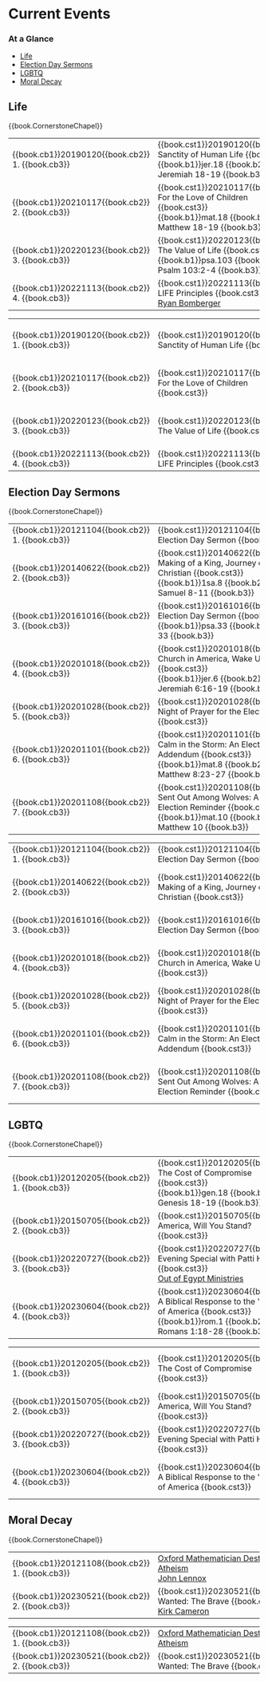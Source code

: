 # Current Events

### At a Glance

- [Life](#life)
- [Election Day Sermons](#election-day-sermons)
- [LGBTQ](#lgbtq)
- [Moral Decay](#moral-decay)

## Life

{{book.CornerstoneChapel}}

<!-- MASTER: vertical layout for "cell phone" responsive show/hide -->
<div class="phone">
<table>

<tr><td> {{book.cb1}}20190120{{book.cb2}} 1. {{book.cb3}} </td><td> {{book.cst1}}20190120{{book.cst2}} Sanctity of Human Life   {{book.cst3}} <br/> {{book.b1}}jer.18  {{book.b2}} Jeremiah 18-19 {{book.b3}}             </td><td> 01/20/2019 <br/> {{book.csg1}}20190120.pdf{{book.csg2}} </td>
<tr><td> {{book.cb1}}20210117{{book.cb2}} 2. {{book.cb3}} </td><td> {{book.cst1}}20210117{{book.cst2}} For the Love of Children {{book.cst3}} <br/> {{book.b1}}mat.18  {{book.b2}} Matthew 18-19  {{book.b3}}             </td><td> 01/17/2021 <br/> {{book.csg1}}20210117.pdf{{book.csg2}} </td>
<tr><td> {{book.cb1}}20220123{{book.cb2}} 3. {{book.cb3}} </td><td> {{book.cst1}}20220123{{book.cst2}} The Value of Life        {{book.cst3}} <br/> {{book.b1}}psa.103 {{book.b2}} Psalm 103:2-4  {{book.b3}}             </td><td> 01/23/2022 <br/>                                        </td>
<tr><td> {{book.cb1}}20221113{{book.cb2}} 4. {{book.cb3}} </td><td> {{book.cst1}}20221113{{book.cst2}} LIFE Principles          {{book.cst3}} <br/> <a href="https://RadianceFoundation.org/" target="_blank"> Ryan Bomberger</a> </td><td> 11/13/2022 <br/>                                        </td>

</table>
</div>

<!-- COPY: horizontal layout for "desktop/tablet" responsive show/hide (simply add 2 columns to header and replace TWO FROM <br/> TO </td><td> -->
<div class="desktop">
<table>

<tr><td> {{book.cb1}}20190120{{book.cb2}} 1. {{book.cb3}} </td><td> {{book.cst1}}20190120{{book.cst2}} Sanctity of Human Life   {{book.cst3}} </td><td> {{book.b1}}jer.18  {{book.b2}} Jeremiah 18-19 {{book.b3}}             </td><td> 01/20/2019 </td><td> {{book.csg1}}20190120.pdf{{book.csg2}} </td>
<tr><td> {{book.cb1}}20210117{{book.cb2}} 2. {{book.cb3}} </td><td> {{book.cst1}}20210117{{book.cst2}} For the Love of Children {{book.cst3}} </td><td> {{book.b1}}mat.18  {{book.b2}} Matthew 18-19  {{book.b3}}             </td><td> 01/17/2021 </td><td> {{book.csg1}}20210117.pdf{{book.csg2}} </td>
<tr><td> {{book.cb1}}20220123{{book.cb2}} 3. {{book.cb3}} </td><td> {{book.cst1}}20220123{{book.cst2}} The Value of Life        {{book.cst3}} </td><td> {{book.b1}}psa.103 {{book.b2}} Psalm 103:2-4  {{book.b3}}             </td><td> 01/23/2022 </td><td>                                        </td>
<tr><td> {{book.cb1}}20221113{{book.cb2}} 4. {{book.cb3}} </td><td> {{book.cst1}}20221113{{book.cst2}} LIFE Principles          {{book.cst3}} </td><td> <a href="https://RadianceFoundation.org/" target="_blank"> Ryan Bomberger</a> </td><td> 11/13/2022 </td><td>                                        </td>

</table>
</div>



## Election Day Sermons

{{book.CornerstoneChapel}}


<!-- MASTER: vertical layout for "cell phone" responsive show/hide -->
<div class="phone">
<table>

<tr><td> {{book.cb1}}20121104{{book.cb2}} 1. {{book.cb3}} </td><td> {{book.cst1}}20121104{{book.cst2}} Election Day Sermon                             {{book.cst3}} <br/>                                                                 </td><td> 11/04/2012                                              </td>
<tr><td> {{book.cb1}}20140622{{book.cb2}} 2. {{book.cb3}} </td><td> {{book.cst1}}20140622{{book.cst2}} Making of a King, Journey of a Christian        {{book.cst3}} <br/> {{book.b1}}1sa.8   {{book.b2}} 1 Samuel 8-11    {{book.b3}} </td><td> 06/22/2014 <br/> {{book.csg1}}20140622.pdf{{book.csg2}} </td>
<tr><td> {{book.cb1}}20161016{{book.cb2}} 3. {{book.cb3}} </td><td> {{book.cst1}}20161016{{book.cst2}} Election Day Sermon                             {{book.cst3}} <br/> {{book.b1}}psa.33  {{book.b2}} Psalm 33         {{book.b3}} </td><td> 10/16/2016                                              </td>
<tr><td> {{book.cb1}}20201018{{book.cb2}} 4. {{book.cb3}} </td><td> {{book.cst1}}20201018{{book.cst2}} Church in America, Wake Up!                     {{book.cst3}} <br/> {{book.b1}}jer.6   {{book.b2}} Jeremiah 6:16-19 {{book.b3}} </td><td> 10/18/2020                                              </td>
<tr><td> {{book.cb1}}20201028{{book.cb2}} 5. {{book.cb3}} </td><td> {{book.cst1}}20201028{{book.cst2}} Night of Prayer for the Elections               {{book.cst3}} <br/>                                                                 </td><td> 10/28/2020                                              </td>
<tr><td> {{book.cb1}}20201101{{book.cb2}} 6. {{book.cb3}} </td><td> {{book.cst1}}20201101{{book.cst2}} Calm in the Storm: An Election Day Addendum     {{book.cst3}} <br/> {{book.b1}}mat.8   {{book.b2}} Matthew 8:23-27  {{book.b3}} </td><td> 11/01/2020 <br/> {{book.csg1}}20201101.pdf{{book.csg2}} </td>
<tr><td> {{book.cb1}}20201108{{book.cb2}} 7. {{book.cb3}} </td><td> {{book.cst1}}20201108{{book.cst2}} Sent Out Among Wolves: A Post-Election Reminder {{book.cst3}} <br/> {{book.b1}}mat.10  {{book.b2}} Matthew 10       {{book.b3}} </td><td> 11/08/2020 <br/> {{book.csg1}}20201108.pdf{{book.csg2}} </td>

</table>
</div>

<!-- COPY: horizontal layout for "desktop/tablet" responsive show/hide (simply add 2 columns to header and replace TWO FROM <br/> TO </td><td> -->
<div class="desktop">
<table>

<tr><td> {{book.cb1}}20121104{{book.cb2}} 1. {{book.cb3}} </td><td> {{book.cst1}}20121104{{book.cst2}} Election Day Sermon                             {{book.cst3}} </td><td>                                                                 </td><td> 11/04/2012 </td><td>                                       </td>
<tr><td> {{book.cb1}}20140622{{book.cb2}} 2. {{book.cb3}} </td><td> {{book.cst1}}20140622{{book.cst2}} Making of a King, Journey of a Christian        {{book.cst3}} </td><td> {{book.b1}}1sa.8   {{book.b2}} 1 Samuel 8-11    {{book.b3}} </td><td> 06/22/2014 </td><td> {{book.csg1}}20140622.pdf{{book.csg2}} </td>
<tr><td> {{book.cb1}}20161016{{book.cb2}} 3. {{book.cb3}} </td><td> {{book.cst1}}20161016{{book.cst2}} Election Day Sermon                             {{book.cst3}} </td><td> {{book.b1}}psa.33  {{book.b2}} Psalm 33         {{book.b3}} </td><td> 10/16/2016 </td><td>                                       </td>
<tr><td> {{book.cb1}}20201018{{book.cb2}} 4. {{book.cb3}} </td><td> {{book.cst1}}20201018{{book.cst2}} Church in America, Wake Up!                     {{book.cst3}} </td><td> {{book.b1}}jer.6   {{book.b2}} Jeremiah 6:16-19 {{book.b3}} </td><td> 10/18/2020 </td><td>                                       </td>
<tr><td> {{book.cb1}}20201028{{book.cb2}} 5. {{book.cb3}} </td><td> {{book.cst1}}20201028{{book.cst2}} Night of Prayer for the Elections               {{book.cst3}} </td><td>                                                                 </td><td> 10/28/2020 </td><td>                                       </td>
<tr><td> {{book.cb1}}20201101{{book.cb2}} 6. {{book.cb3}} </td><td> {{book.cst1}}20201101{{book.cst2}} Calm in the Storm: An Election Day Addendum     {{book.cst3}} </td><td> {{book.b1}}mat.8   {{book.b2}} Matthew 8:23-27  {{book.b3}} </td><td> 11/01/2020 </td><td> {{book.csg1}}20201101.pdf{{book.csg2}} </td>
<tr><td> {{book.cb1}}20201108{{book.cb2}} 7. {{book.cb3}} </td><td> {{book.cst1}}20201108{{book.cst2}} Sent Out Among Wolves: A Post-Election Reminder {{book.cst3}} </td><td> {{book.b1}}mat.10  {{book.b2}} Matthew 10       {{book.b3}} </td><td> 11/08/2020 </td><td> {{book.csg1}}20201108.pdf{{book.csg2}} </td>

</table>
</div>


## LGBTQ

{{book.CornerstoneChapel}}

<!-- MASTER: vertical layout for "cell phone" responsive show/hide -->
<div class="phone">
<table>

<tr><td> {{book.cb1}}20120205{{book.cb2}} 1. {{book.cb3}} </td><td> {{book.cst1}}20120205{{book.cst2}} The Cost of Compromise                           {{book.cst3}} <br/> {{book.b1}}gen.18  {{book.b2}} Genesis 18-19  {{book.b3}}                        </td><td> 02/05/2012 <br/> {{book.csg1}}20120205.pdf{{book.csg2}} </td>
<tr><td> {{book.cb1}}20150705{{book.cb2}} 2. {{book.cb3}} </td><td> {{book.cst1}}20150705{{book.cst2}} America, Will You Stand?                         {{book.cst3}} <br/>                                                                                          </td><td> 07/05/2015 <br/>                                        </td>
<tr><td> {{book.cb1}}20220727{{book.cb2}} 3. {{book.cb3}} </td><td> {{book.cst1}}20220727{{book.cst2}} Evening Special with Patti Height                {{book.cst3}} <br/> <a href="https://outofegyptministries.org/" target="_blank">Out of Egypt Ministries</a>  </td><td> 07/27/2022 <br/>                                        </td>
<tr><td> {{book.cb1}}20230604{{book.cb2}} 4. {{book.cb3}} </td><td> {{book.cst1}}20230604{{book.cst2}} A Biblical Response to the 'Transing' of America {{book.cst3}} <br/> {{book.b1}}rom.1   {{book.b2}} Romans 1:18-28 {{book.b3}}                        </td><td> 06/04/2023 <br/> {{book.csg1}}20230604.pdf{{book.csg2}} </td>

</table>
</div>

<!-- COPY: horizontal layout for "desktop/tablet" responsive show/hide (simply add 2 columns to header and replace TWO FROM <br/> TO </td><td> -->
<div class="desktop">
<table>

<tr><td> {{book.cb1}}20120205{{book.cb2}} 1. {{book.cb3}} </td><td> {{book.cst1}}20120205{{book.cst2}} The Cost of Compromise                           {{book.cst3}} </td><td> {{book.b1}}gen.18  {{book.b2}} Genesis 18-19  {{book.b3}}                        </td><td> 02/05/2012 </td><td> {{book.csg1}}20120205.pdf{{book.csg2}} </td>
<tr><td> {{book.cb1}}20150705{{book.cb2}} 2. {{book.cb3}} </td><td> {{book.cst1}}20150705{{book.cst2}} America, Will You Stand?                         {{book.cst3}} </td><td>                                                                                          </td><td> 07/05/2015 </td><td>                                        </td>
<tr><td> {{book.cb1}}20220727{{book.cb2}} 3. {{book.cb3}} </td><td> {{book.cst1}}20220727{{book.cst2}} Evening Special with Patti Height                {{book.cst3}} </td><td> <a href="https://outofegyptministries.org/" target="_blank">Out of Egypt Ministries</a>  </td><td> 07/27/2022 </td><td>                                        </td>
<tr><td> {{book.cb1}}20230604{{book.cb2}} 4. {{book.cb3}} </td><td> {{book.cst1}}20230604{{book.cst2}} A Biblical Response to the 'Transing' of America {{book.cst3}} </td><td> {{book.b1}}rom.1   {{book.b2}} Romans 1:18-28 {{book.b3}}                        </td><td> 06/04/2023 </td><td> {{book.csg1}}20230604.pdf{{book.csg2}} </td>

</table>
</div>

## Moral Decay

{{book.CornerstoneChapel}}

<!-- MASTER: vertical layout for "cell phone" responsive show/hide -->
<div class="phone">
<table>

<tr><td> {{book.cb1}}20121108{{book.cb2}} 1. {{book.cb3}} </td><td> <a href="https://www.youtube.com/watch?v=otrqzITuSqE" target="_blank">Oxford Mathematician Destroys Atheism</a> <br/> <a href="https://www.johnlennox.org/" target="_blank">John Lennox</a>    </td><td> 11/08/2012 <br/> </td>
<tr><td> {{book.cb1}}20230521{{book.cb2}} 2. {{book.cb3}} </td><td> {{book.cst1}}20230521{{book.cst2}} Wanted: The Brave {{book.cst3}}                                              <br/> <a href="https://www.kirkcameron.com/" target="_blank">Kirk Cameron</a>  </td><td> 05/21/2023 <br/> </td>

</table>
</div>

<!-- COPY: horizontal layout for "desktop/tablet" responsive show/hide (simply add 2 columns to header and replace TWO FROM <br/> TO </td><td> -->
<div class="desktop">
<table>

<tr><td> {{book.cb1}}20121108{{book.cb2}} 1. {{book.cb3}} </td><td> <a href="https://www.youtube.com/watch?v=otrqzITuSqE" target="_blank">Oxford Mathematician Destroys Atheism</a> </td><td> <a href="https://www.johnlennox.org/" target="_blank">John Lennox</a>    </td><td> 11/08/2012 </td>
<tr><td> {{book.cb1}}20230521{{book.cb2}} 2. {{book.cb3}} </td><td> {{book.cst1}}20230521{{book.cst2}} Wanted: The Brave {{book.cst3}}                                              </td><td> <a href="https://www.kirkcameron.com/" target="_blank">Kirk Cameron</a>  </td><td> 05/21/2023 </td>

</table>
</div>
